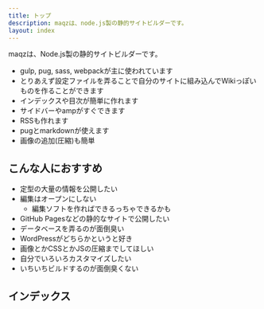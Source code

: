 ```yaml
---
title: トップ
description: maqzは、node.js製の静的サイトビルダーです。
layout: index
---
```

maqzは、Node.js製の静的サイトビルダーです。

- gulp, pug, sass, webpackが主に使われています
- とりあえず設定ファイルを弄ることで自分のサイトに組み込んでWikiっぽいものを作ることができます
- インデックスや目次が簡単に作れます
- サイドバーやampがすぐできます
- RSSも作れます
- pugとmarkdownが使えます
- 画像の追加(圧縮)も簡単

## こんな人におすすめ
- 定型の大量の情報を公開したい
- 編集はオープンにしない
  * 編集ソフトを作ればできるっちゃできるかも
- GitHub Pagesなどの静的なサイトで公開したい
- データベースを弄るのが面倒臭い
- WordPressがどちらかというと好き
- 画像とかCSSとかJSの圧縮までしてほしい
- 自分でいろいろカスタマイズしたい
- いちいちビルドするのが面倒臭くない

## インデックス